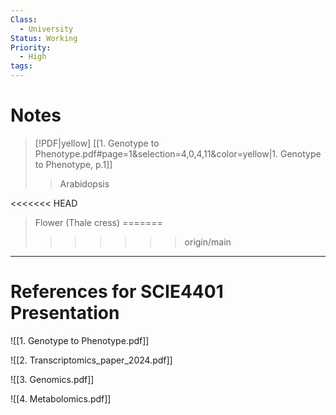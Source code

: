 ```yaml
---
Class:
  - University
Status: Working
Priority:
  - High
tags:
---
```

# Notes
> [!PDF|yellow] [[1. Genotype to Phenotype.pdf#page=1&selection=4,0,4,11&color=yellow|1. Genotype to Phenotype, p.1]]
> > Arabidopsis
> 
<<<<<<< HEAD
> Flower (Thale cress) 
=======
> 
>>>>>>> origin/main


---
# References for SCIE4401 Presentation
![[1. Genotype to Phenotype.pdf]]

![[2. Transcriptomics_paper_2024.pdf]]

![[3. Genomics.pdf]]

![[4. Metabolomics.pdf]]

